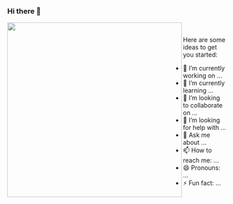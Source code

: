 ### Hi there 👋

<td><img width="400px" align="left" src="https://github-readme-stats.vercel.app/api/top-langs/?username=rodrigoantas&hide=html&layout=compact&theme=buefy" /></td><br/>


Here are some ideas to get you started:

- 🔭 I’m currently working on ...
- 🌱 I’m currently learning ...
- 👯 I’m looking to collaborate on ...
- 🤔 I’m looking for help with ...
- 💬 Ask me about ...
- 📫 How to reach me: ...
- 😄 Pronouns: ...
- ⚡ Fun fact: ...
